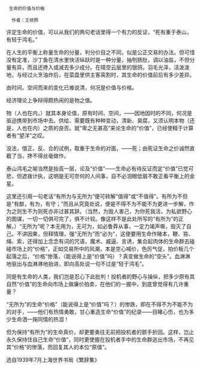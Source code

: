      生命的价值与价格 

      作者：王统照 

   评定生命的价值，可以从我们的两句老话里得一个有力的反证，“死有重于泰山，有轻于鸿毛。” 

   在人生的平衡上称量生命的分量，判分价目之不同，似是公正交易的办法。但可惜没有定准，沙丁鱼在清水里快活纵跃时是一种分量，抽刳肠肚，调以油盐，不但分量有异，而且还搀入或减去多少成分。在晴空云层里的银鸽，羽毛光泽，活泼泼地，与经过火烹油炸后，在菜盘里供主客脔割时，其生命的价值前后有多少差异。 

   由时间、空间而来的变化已难说清，何况是价值与价格。 

   经济理论上争辩得颇热闹的是物之值。 

   物（人也在内，）就其本身论值，原有时间、空间，——因地因时的不同，何况是驱迫携带到市场中去。供给、需要既有种种变动，清新、臭腐，又须认明本物（还是，人也在内）之质的良否。就“卑之无甚高”来论生命的“价值”，已经使精于计算者有“望洋”之叹。 

   没法，借正、反、合的试例，取重于生命的对面，——死；由死证生命之价诚然直截了当，搀不得丝毫做作。 

   泰山鸿毛之喻当然是抬高一层，论及“价值”——生命必有待反证而定“价值”已觉可悲，但遮拨计执，这明是无可奈何的人间事，自不必泪眼低眉不敢正看平衡上的金星。 

   这里还引用一句老话“有所为与无所为”便可转解“值得”或“不值得”。有所为不但是“有猷，有为，有守；”而且从究竟处说，便是不得不为不能不为更进一步解，作为之则生不为则死亦非过甚其辞。（当然，为毁人害己，为你死我活，为私欲野心的图谋，一切一切俱可完了，俱不计较。像这样不是此处所写的“有所为”的正解。）“无所为”呢？本无用为，无可为，如必鲁莽从事，一定力竭声嘶，毁灭了自己。不讲因果，但释情理，强“无所为”而“必为”，这便要用生命作赌本，鞭、笞、绳、索，还得加上念念有词的咒语，魔术、威逼、言诱，集合起肉体的生命群去碰碰市场上的“价格”，正如交易所中的风潮，本是空心喊价，色厉气促，拍价板几个起落之后，“价格”惨落，（能说得上是“价值”吗）？真变做生命的“空头”。血淋淋地驱出与血淋淋地抬进，即向高处说一句不过是“轻于鸿毛”。 

   同是有生命的人类，我们岂是忍心下此批判！投机者的野心与操纵，把多少原有其自然“价值”的生命向市场上做廉价拍卖，在他们的一握中，到底曾觉得有几许重量？ 

   “无所为”的生命“价格”（能说得上是“价值”吗？）的惨跌，即在不得不为不能不为的对手，——他们有热情勇敢，甘心重造生命“价值”的纪录——目睹心伤，也为多少生命洒一掬同情的热泪！ 

   但为保持“有所为”的生命真价，却更要勇往无前把投机者的颤手折回。这样，岂止永久保持住自己生命“价值”，同时更使握在投机者手中的生命群逃出市场，不再见其“价格”的惨落，而回复其人的本位“原值”。 

   选自1939年7月上海世界书局《繁辞集》 

